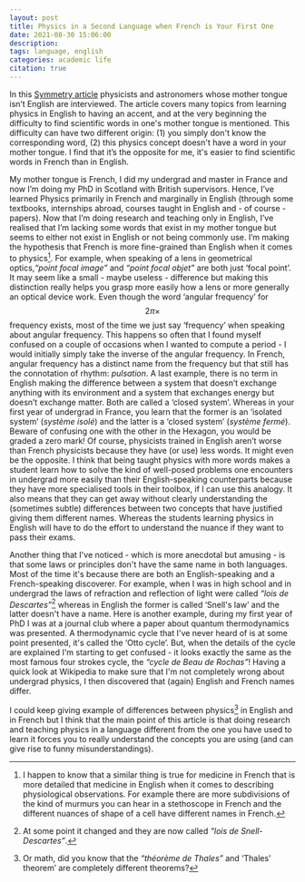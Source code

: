 ```yaml
---
layout: post
title: Physics in a Second Language when French is Your First One
date: 2021-08-30 15:06:00
description:
tags: language, english
categories: academic life
citation: true
---
```


In this <a href="https://www.symmetrymagazine.org/article/physics-in-a-second-language">Symmetry article</a> physicists and astronomers whose mother tongue isn’t English are interviewed.
The article covers many topics from learning physics in English to having an accent, and at the very beginning the difficulty to find scientific words in one's mother tongue is mentioned.
This difficulty can have two different origin: (1) you simply don't know the corresponding word, (2) this physics concept doesn't have a word in your mother tongue. I find that it’s the opposite for me, it's easier to find scientific words in French than in English.

My mother tongue is French, I did my undergrad and master in France and now I’m doing my PhD in Scotland with British supervisors. 
Hence, I’ve learned Physics primarily in French and marginally in English (through some textbooks, internships abroad, courses taught in English and - of course - papers). 
Now that I’m doing research and teaching only in English, I’ve realised that I’m lacking some words that exist in my mother tongue but seems to either not exist in English or not being commonly use. 
I’m making the hypothesis that French is more fine-grained than English when it comes to physics[^1]. 
For example, when speaking of a lens in geometrical optics,<em>“point focal image”</em> and <em>“point focal objet”</em> are both just ‘focal point’. 
It may seem like a small - maybe useless - difference but making this distinction really helps you grasp more easily how a lens or more generally an optical device work. 
Even though the word ‘angular frequency’ for $$2\pi\times$$ frequency exists, most of the time we just say ‘frequency’ when speaking about angular frequency. 
This happens so often that I found myself confused on a couple of occasions when I wanted to compute a period - I would initially simply take the inverse of the angular frequency. 
In French, angular frequency has a distinct name from the frequency but that still has the connotation of rhythm: <em>pulsation</em>. 
A last example, there is no term in English making the difference between a system that doesn’t exchange anything with its environment and a system that exchanges energy but doesn’t exchange matter. 
Both are called a ‘closed system’. 
Whereas in your first year of undergrad in France, you learn that the former is an ‘isolated system’ (<em>système isolé</em>) and the latter is a ‘closed system’ (<em>système fermé</em>). 
Beware of confusing one with the other in the Hexagon, you would be graded a zero mark! 
Of course, physicists trained in English aren’t worse than French physicists because they have (or use) less words. It might even be the opposite. 
I think that being taught physics with more words makes a student learn how to solve the kind of well-posed problems one encounters in undergrad more easily than their English-speaking counterparts because they have more specialised tools in their toolbox, if I can use this analogy. 
It also means that they can get away without clearly understanding the (sometimes subtle) differences between two concepts that have justified giving them different names. 
Whereas the students learning physics in English will have to do the effort to understand the nuance if they want to pass their exams.

Another thing that I've noticed - which is more anecdotal but amusing - is that some laws or principles don't have the same name in both languages. 
Most of the time it's because there are both an English-speaking and a French-speaking discoverer. 
For example, when I was in high school and in undergrad the laws of refraction and reflection of light were called <em>“lois de Descartes”</em>[^2] whereas in English the former is called ‘Snell's law’ and the latter doesn't have a name.
Here is another example, during my first year of PhD I was at a journal club where a paper about quantum thermodynamics was presented. 
A thermodynamic cycle that I've never heard of is at some point presented, it's called the ‘Otto cycle’. 
But, when the details of the cycle are explained I'm starting to get confused - it looks exactly the same as the most famous four strokes cycle, the <em>“cycle de Beau de Rochas”</em>! 
Having a quick look at Wikipedia to make sure that I'm not completely wrong about undergrad physics, I then discovered that (again) English and French names differ.

I could keep giving example of differences between physics[^3] in English and in French but I think that the main point of this article is that doing research and teaching physics in a language different from the one you have used to learn it forces you to really understand the concepts you are using (and can give rise to funny misunderstandings).

[^1]: I happen to know that a similar thing is true for medicine in French that is more detailed that medicine in English when it comes to describing physiological observations. For example there are more subdivisions of the kind of murmurs you can hear in a stethoscope in French and the different nuances of shape of a cell have different names in French.
[^2]: At some point it changed and they are now called <em>“lois de Snell-Descartes”</em>.
[^3]: Or math, did you know that the <em>“théorème de Thales”</em> and ‘Thales' theorem’ are completely different theorems?
